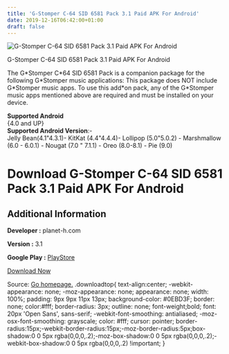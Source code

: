 ```yaml
---
title: 'G-Stomper C-64 SID 6581 Pack 3.1 Paid APK For Android'
date: 2019-12-16T06:42:00+01:00
draft: false
---
```


![G-Stomper C-64 SID 6581 Pack 3.1 Paid APK For Android](https://i2.wp.com/apkhome.net/wp-content/uploads/2019/11/G-Stomper-C-64-SID-6581-Pack-3.1-Paid.png "G-Stomper C-64 SID 6581 Pack 3.1 Paid APK For Android")

  

G-Stomper C-64 SID 6581 Pack 3.1 Paid APK For Android

The G\*Stomper C\*64 SID 6581 Pack is a companion package for the following G\*Stomper music applications: This package does NOT include G\*Stomper music apps. To use this add\*on pack, any of the G\*Stomper music apps mentioned above are required and must be installed on your device.

**Supported Android**  
{4.0 and UP}  
**Supported Android Version**:-  
Jelly Bean(4.1"4.3.1)- KitKat (4.4"4.4.4)- Lollipop (5.0"5.0.2) - Marshmallow (6.0 - 6.0.1) - Nougat (7.0 " 7.1.1) - Oreo (8.0-8.1) - Pie (9.0)

Download G-Stomper C-64 SID 6581 Pack 3.1 Paid APK For Android
==============================================================

Additional Information
----------------------

**Developer :** planet-h.com

**Version :** 3.1

**Google Play :** [PlayStore](https://play.google.com/store/apps/details?id=com.planeth.gstomperc64sid&hl=en)

  

[Download Now](https://store4app.co/post/g-stomper-c-64-sid-6581-pack-3-1-paid-apk-for-android_1574603611)

  
Source: [Go homepage.](https://store4app.co/post/g-stomper-c-64-sid-6581-pack-3-1-paid-apk-for-android_1574603611) .downloadtop{ text-align:center; -webkit-appearance: none; -moz-appearance: none; appearance: none; width: 100%; padding: 9px 9px 11px 13px; background-color: #0EBD3F; border: none; color:#fff; border-radius: 3px; outline: none; font-weight;bold; font: 20px 'Open Sans', sans-serif; -webkit-font-smoothing: antialiased; -moz-osx-font-smoothing: grayscale; color: #fff; cursor: pointer; border-radius:15px;-webkit-border-radius:15px;-moz-border-radius:5px;box-shadow:0 0 5px rgba(0,0,0,.2);-moz-box-shadow:0 0 5px rgba(0,0,0,.2);-webkit-box-shadow:0 0 5px rgba(0,0,0,.2) !important; }
